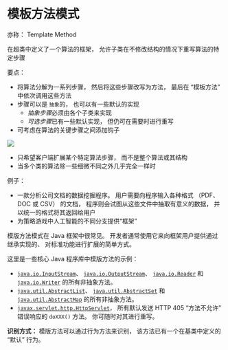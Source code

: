 # 模板方法模式

亦称： Template Method

在超类中定义了一个算法的框架， 允许子类在不修改结构的情况下重写算法的特定步骤



要点：

- 将算法分解为一系列步骤， 然后将这些步骤改写为方法， 最后在 “模板方法” 中依次调用这些方法
- 步骤可以是 `抽象`的， 也可以有一些默认的实现
  - *抽象步骤*必须由各个子类来实现
  - *可选步骤*已有一些默认实现， 但仍可在需要时进行重写
- 可考虑在算法的关键步骤之间添加钩子

![](E:\_data\博文临时库\博文中的图片\模板方法.png)



- 只希望客户端扩展某个特定算法步骤， 而不是整个算法或其结构
- 当多个类的算法除一些细微不同之外几乎完全一样时

例子：

- 一款分析公司文档的数据挖掘程序。 用户需要向程序输入各种格式 （PDF、 DOC 或 CSV） 的文档， 程序则会试图从这些文件中抽取有意义的数据， 并以统一的格式将其返回给用户
- 为策略游戏中人工智能的不同分支提供“框架”

模版方法模式在 Java 框架中很常见。 开发者通常使用它来向框架用户提供通过继承实现的、 对标准功能进行扩展的简单方式。

这里是一些核心 Java 程序库中模版方法的示例：

- [`java.io.InputStream`](https://docs.oracle.com/javase/8/docs/api/java/io/InputStream.html)、 [`java.io.OutputStream`](https://docs.oracle.com/javase/8/docs/api/java/io/OutputStream.html)、 [`java.io.Reader`](https://docs.oracle.com/javase/8/docs/api/java/io/Reader.html) 和 [`java.io.Writer`](https://docs.oracle.com/javase/8/docs/api/java/io/Writer.html) 的所有非抽象方法。
- [`java.util.AbstractList`](https://docs.oracle.com/javase/8/docs/api/java/util/AbstractList.html)、 [`java.util.AbstractSet`](https://docs.oracle.com/javase/8/docs/api/java/util/AbstractSet.html) 和 [`java.util.AbstractMap`](https://docs.oracle.com/javase/8/docs/api/java/util/AbstractMap.html) 的所有非抽象方法。
- [`javax.servlet.http.HttpServlet`](https://docs.oracle.com/javaee/7/api/javax/servlet/http/HttpServlet.html)， 所有默认发送 HTTP 405 “方法不允许” 错误响应的 `do­XXX()` 方法。 你可随时对其进行重写。

**识别方式：** 模版方法可以通过行为方法来识别， 该方法已有一个在基类中定义的 “默认” 行为。

